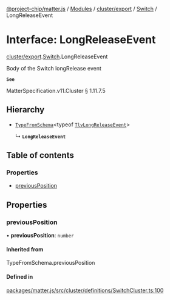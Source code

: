 [@project-chip/matter.js](../README.md) / [Modules](../modules.md) / [cluster/export](../modules/cluster_export.md) / [Switch](../modules/cluster_export.Switch.md) / LongReleaseEvent

# Interface: LongReleaseEvent

[cluster/export](../modules/cluster_export.md).[Switch](../modules/cluster_export.Switch.md).LongReleaseEvent

Body of the Switch longRelease event

**`See`**

MatterSpecification.v11.Cluster § 1.11.7.5

## Hierarchy

- [`TypeFromSchema`](../modules/tlv_export.md#typefromschema)\<typeof [`TlvLongReleaseEvent`](../modules/cluster_export.Switch.md#tlvlongreleaseevent)\>

  ↳ **`LongReleaseEvent`**

## Table of contents

### Properties

- [previousPosition](cluster_export.Switch.LongReleaseEvent.md#previousposition)

## Properties

### previousPosition

• **previousPosition**: `number`

#### Inherited from

TypeFromSchema.previousPosition

#### Defined in

[packages/matter.js/src/cluster/definitions/SwitchCluster.ts:100](https://github.com/project-chip/matter.js/blob/6d3b6a5d957d88a9231d6ecab4bb41f8133112be/packages/matter.js/src/cluster/definitions/SwitchCluster.ts#L100)

